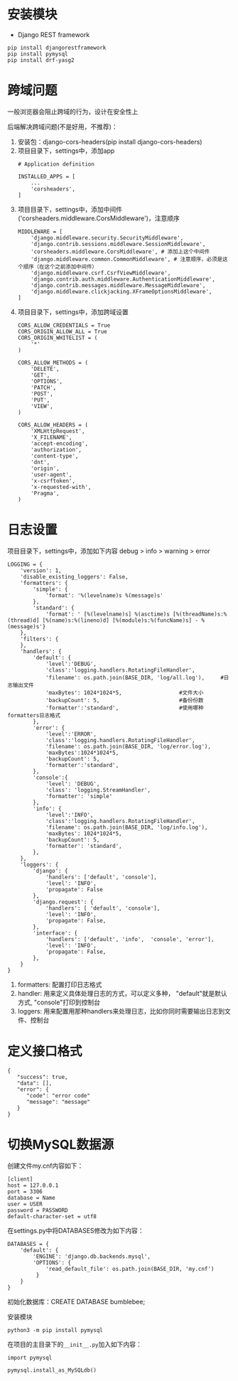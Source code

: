 # 安装模块

- Django REST framework

```
pip install djangorestframework
pip install pymysql
pip install drf-yasg2
```

# 跨域问题

一般浏览器会阻止跨域的行为，设计在安全性上

后端解决跨域问题(不是好用，不推荐)：

1. 安装包：django-cors-headers(pip install django-cors-headers)
2. 项目目录下，settings中，添加app
    ```
    # Application definition

    INSTALLED_APPS = [
        ...
        'corsheaders',
    ]
    ```
3. 项目目录下，settings中，添加中间件('corsheaders.middleware.CorsMiddleware')，注意顺序
    ```
    MIDDLEWARE = [
        'django.middleware.security.SecurityMiddleware',
        'django.contrib.sessions.middleware.SessionMiddleware',
        'corsheaders.middleware.CorsMiddleware', # 添加上这个中间件
        'django.middleware.common.CommonMiddleware', # 注意顺序，必须是这个顺序（在这个之前添加中间件）
        'django.middleware.csrf.CsrfViewMiddleware',
        'django.contrib.auth.middleware.AuthenticationMiddleware',
        'django.contrib.messages.middleware.MessageMiddleware',
        'django.middleware.clickjacking.XFrameOptionsMiddleware',
    ]
    ```
4. 项目目录下，settings中，添加跨域设置
    ```
    CORS_ALLOW_CREDENTIALS = True
    CORS_ORIGIN_ALLOW_ALL = True
    CORS_ORIGIN_WHITELIST = (
        '*'
    )
    
    CORS_ALLOW_METHODS = (
        'DELETE',
        'GET',
        'OPTIONS',
        'PATCH',
        'POST',
        'PUT',
        'VIEW',
    )
    
    CORS_ALLOW_HEADERS = (
        'XMLHttpRequest',
        'X_FILENAME',
        'accept-encoding',
        'authorization',
        'content-type',
        'dnt',
        'origin',
        'user-agent',
        'x-csrftoken',
        'x-requested-with',
        'Pragma',
    )
    ```

# 日志设置

项目目录下，settings中，添加如下内容 debug > info > warning > error

```
LOGGING = {
    'version': 1,
    'disable_existing_loggers': False,
    'formatters': {
        'simple': {
            'format': '%(levelname)s %(message)s'
        },
        'standard': {
            'format': ' [%(levelname)s] %(asctime)s [%(threadName)s:%(thread)d] [%(name)s:%(lineno)d] [%(module)s:%(funcName)s] - %(message)s'}
    },
    'filters': {
    },
    'handlers': {
        'default': {
            'level':'DEBUG',
            'class':'logging.handlers.RotatingFileHandler',
            'filename': os.path.join(BASE_DIR, 'log/all.log'),     #日志输出文件
            'maxBytes': 1024*1024*5,                  #文件大小
            'backupCount': 5,                         #备份份数
            'formatter':'standard',                   #使用哪种formatters日志格式
        },
        'error': {
            'level':'ERROR',
            'class':'logging.handlers.RotatingFileHandler',
            'filename': os.path.join(BASE_DIR, 'log/error.log'),
            'maxBytes':1024*1024*5,
            'backupCount': 5,
            'formatter':'standard',
        },
        'console':{
            'level': 'DEBUG',
            'class': 'logging.StreamHandler',
            'formatter': 'simple'
        },
        'info': {
            'level':'INFO',
            'class':'logging.handlers.RotatingFileHandler',
            'filename': os.path.join(BASE_DIR, 'log/info.log'),
            'maxBytes': 1024*1024*5,
            'backupCount': 5,
            'formatter': 'standard',
        },
    },
    'loggers': {
        'django': {
            'handlers': ['default', 'console'],
            'level': 'INFO',
            'propagate': False
        },
        'django.request': {
            'handlers': [ 'default', 'console'],
            'level': 'INFO',
            'propagate': False,
        },
        'interface': {
            'handlers': ['default', 'info',  'console', 'error'],
            'level': 'INFO',
            'propagate': False,
        },
    }
}
```

1. formatters: 配置打印日志格式
2. handler: 用来定义具体处理日志的方式，可以定义多种， "default"就是默认方式, "console"打印到控制台
3. loggers: 用来配置用那种handlers来处理日志，比如你同时需要输出日志到文件、控制台

# 定义接口格式

```
{
   "success": true,
   "data": [],
   "error": {
      "code": "error code"
      "message": "message"
   }
}
```

# 切换MySQL数据源

创建文件my.cnf内容如下：

```
[client]
host = 127.0.0.1
port = 3306
database = Name
user = USER
password = PASSWORD
default-character-set = utf8
```

在settings.py中将DATABASES修改为如下内容：

```
DATABASES = {
    'default': {
        'ENGINE': 'django.db.backends.mysql',
        'OPTIONS': {
            'read_default_file': os.path.join(BASE_DIR, 'my.cnf')
         }
    }
}
```

初始化数据库：CREATE DATABASE bumblebee;

安装模块

```
python3 -m pip install pymysql
```

在项目的主目录下的`__init__.py`加入如下内容：

```
import pymysql

pymysql.install_as_MySQLdb()
```
